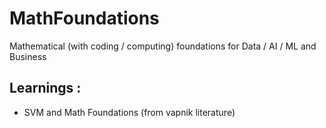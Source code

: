 # MathFoundations
Mathematical (with coding / computing) foundations for Data / AI / ML and Business 

## Learnings : 
- SVM and Math Foundations (from vapnik literature)
